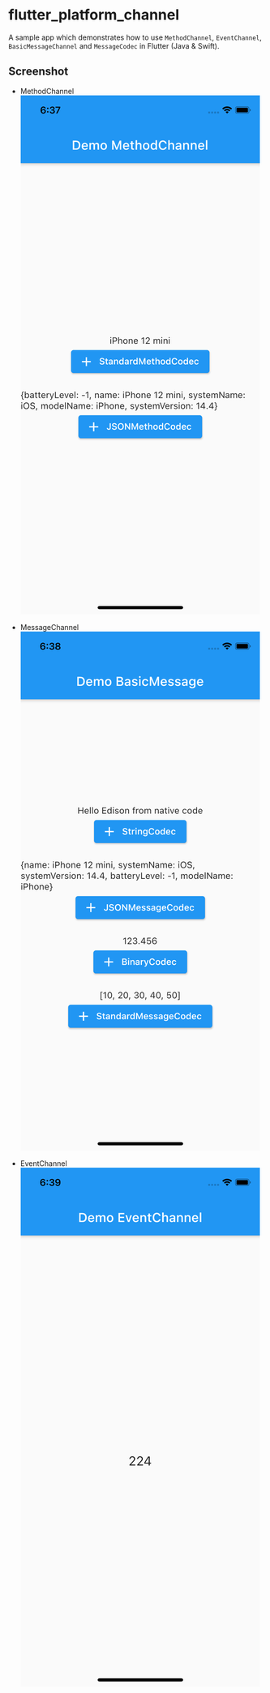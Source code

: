 # flutter_platform_channel

A sample app which demonstrates how to use `MethodChannel`, `EventChannel`, `BasicMessageChannel` and `MessageCodec` in Flutter (Java & Swift).

## Screenshot
- MethodChannel
![](preview/method.png)

- MessageChannel
![](preview/message.png)

- EventChannel
![](preview/event.png)